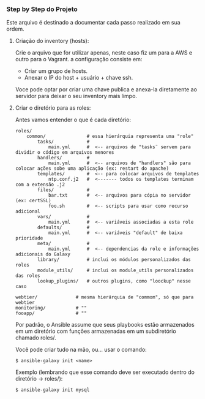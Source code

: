 ### Step by Step do Projeto

Este arquivo é destinado a documentar cada passo realizado em sua ordem.

1.  Criação do inventory (hosts):

    Crie o arquivo que for utilizar apenas, neste caso fiz um para a AWS e outro para o Vagrant. a configuração consiste em:

    * Criar um grupo de hosts.
    * Anexar o IP do host + usuário + chave ssh.

    Voce pode optar por criar uma chave publica e anexa-la diretamente ao servidor para deixar o seu inventory mais limpo.

2. Criar o diretório para as roles:

    Antes vamos entender o que é cada diretório:
    ```
    roles/
        common/               # essa hierárquia representa uma "role"
            tasks/            #
                main.yml      #  <-- arquivos de "tasks¨ servem para dividir o código em arquivos menores
            handlers/         #
                main.yml      #  <-- arquivos de "handlers" são para colocar ações sobe uma aplicação (ex: restart do apache)
            templates/        #  <-- para colocar arquivos de templates
                ntp.conf.j2   #  <------- todos os templates terminam com a extensão .j2
            files/            #
                bar.txt       #  <-- arquivos para cópia no servidor (ex: certSSL)
                foo.sh        #  <-- scripts para usar como recurso adicional
            vars/             #
                main.yml      #  <-- variáveis associadas a esta role
            defaults/         #
                main.yml      #  <-- variáveis "default" de baixa prioridade
            meta/             #
                main.yml      #  <-- dependencias da role e informações adicionais do Galaxy
            library/          # inclui os módulos personalizados das roles
            module_utils/     # inclui os module_utils personalizados das roles
            lookup_plugins/   # outros plugins, como "loockup" nesse caso

    webtier/              # mesma hierárquia de "commom", só que para webtier
    monitoring/           # ""
    fooapp/               # ""
    ```

    Por padrão, o Ansible assume que seus playbooks estão armazenados em um diretório com funções armazenadas em um subdiretório chamado roles/.

    Você pode criar tudo na mão, ou... usar o comando:
    ```
    $ ansible-galaxy init <name>
    ```

    Exemplo (lembrando que esse comando deve ser executado dentro do diretório → roles/):
    ```
    $ ansible-galaxy init mysql
    ```